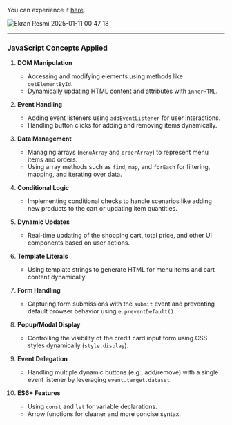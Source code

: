 You can experience it [here](https://ogi-ordering-app.netlify.app/).


![Ekran Resmi 2025-01-11 00 47 18](https://github.com/user-attachments/assets/4b91d6d2-72d5-4636-8a68-12a944cd60ab)


---

### JavaScript Concepts Applied

1. **DOM Manipulation**  
   - Accessing and modifying elements using methods like `getElementById`.
   - Dynamically updating HTML content and attributes with `innerHTML`.

2. **Event Handling**  
   - Adding event listeners using `addEventListener` for user interactions.
   - Handling button clicks for adding and removing items dynamically.

3. **Data Management**  
   - Managing arrays (`menuArray` and `orderArray`) to represent menu items and orders.
   - Using array methods such as `find`, `map`, and `forEach` for filtering, mapping, and iterating over data.

4. **Conditional Logic**  
   - Implementing conditional checks to handle scenarios like adding new products to the cart or updating item quantities.

5. **Dynamic Updates**  
   - Real-time updating of the shopping cart, total price, and other UI components based on user actions.

6. **Template Literals**  
   - Using template strings to generate HTML for menu items and cart content dynamically.

7. **Form Handling**  
   - Capturing form submissions with the `submit` event and preventing default browser behavior using `e.preventDefault()`.

8. **Popup/Modal Display**  
   - Controlling the visibility of the credit card input form using CSS styles dynamically (`style.display`).

9. **Event Delegation**  
   - Handling multiple dynamic buttons (e.g., add/remove) with a single event listener by leveraging `event.target.dataset`.

10. **ES6+ Features**  
    - Using `const` and `let` for variable declarations.
    - Arrow functions for cleaner and more concise syntax.

